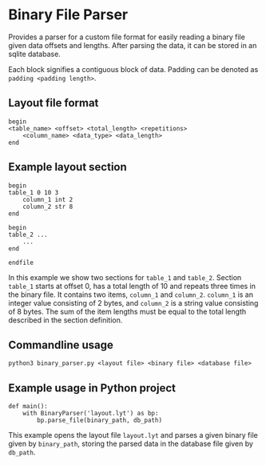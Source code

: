 # Binary File Parser

Provides a parser for a custom file format for easily reading a binary file given data offsets and lengths. After parsing the data, it can be stored in an sqlite database.

Each block signifies a contiguous block of data. Padding can be denoted as `padding <padding length>`.

## Layout file format

```
begin
<table_name> <offset> <total_length> <repetitions>
    <column_name> <data_type> <data_length>
end
```

## Example layout section

```
begin
table_1 0 10 3
    column_1 int 2
    column_2 str 8
end

begin
table_2 ...
    ...
end

endfile
```

In this example we show two sections for `table_1` and `table_2`. Section `table_1` starts at offset 0, has a total length of 10 and repeats three times in the binary file. It contains two items, `column_1` and `column_2`.  `column_1` is an integer value consisting of 2 bytes, and `column_2` is a string value consisting of 8 bytes. The sum of the item lengths must be equal to the total length described in the section definition. 

## Commandline usage

`python3 binary_parser.py <layout file> <binary file> <database file>`

## Example usage in Python project

```
def main():
    with BinaryParser('layout.lyt') as bp:
        bp.parse_file(binary_path, db_path)
```

This example opens the layout file `layout.lyt` and parses a given binary file given by `binary_path`, storing the parsed data in the database file given by `db_path`.
